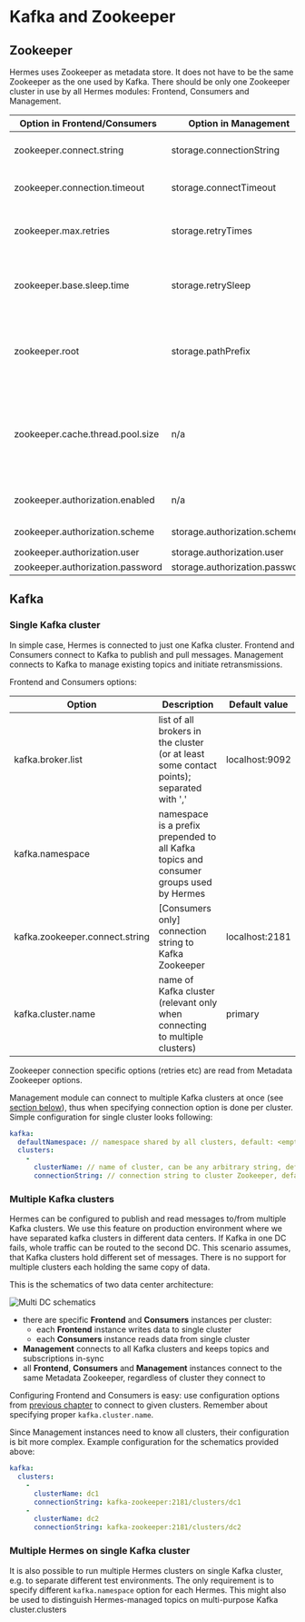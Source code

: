 # Kafka and Zookeeper

## Zookeeper

Hermes uses Zookeeper as metadata store. It does not have to be the same Zookeeper as the one used by Kafka. There should
be only one Zookeeper cluster in use by all Hermes modules: Frontend, Consumers and Management.

Option in Frontend/Consumers     | Option in Management           | Description                                                                | Default value
-------------------------------- | ------------------------------ | -------------------------------------------------------------------------- | --------------
zookeeper.connect.string         | storage.connectionString       | Zookeeper connection string                                                | localhost:2181
zookeeper.connection.timeout     | storage.connectTimeout         | connection timeout in seconds                                              | 10 000
zookeeper.max.retries            | storage.retryTimes             | retry count when connection fails                                          | 2
zookeeper.base.sleep.time        | storage.retrySleep             | time to wait between subsequent retries in seconds                         | 1 000
zookeeper.root                   | storage.pathPrefix             | perfix for Hermes data (if not specified in connection string)             | /hermes
zookeeper.cache.thread.pool.size | n/a                            | size of thread pool used by objects cache (like topics, subscriptions etc) | 5
zookeeper.authorization.enabled  | n/a                            | enable Zookeeper authorization                                             | false
zookeeper.authorization.scheme   | storage.authorization.scheme   | authorization scheme                                                       | digest
zookeeper.authorization.user     | storage.authorization.user     | username                                                                   | user
zookeeper.authorization.password | storage.authorization.password | password                                                                   | password

## Kafka

### Single Kafka cluster

In simple case, Hermes is connected to just one Kafka cluster. Frontend and Consumers connect to Kafka to publish
and pull messages. Management connects to Kafka to manage existing topics and initiate retransmissions.

Frontend and Consumers options:

Option                         | Description                                                                              | Default value
------------------------------ | ---------------------------------------------------------------------------------------- | --------------
kafka.broker.list              | list of all brokers in the cluster (or at least some contact points); separated with ',' | localhost:9092
kafka.namespace                | namespace is a prefix prepended to all Kafka topics and consumer groups used by Hermes   | <empty>
kafka.zookeeper.connect.string | [Consumers only] connection string to Kafka Zookeeper                                    | localhost:2181
kafka.cluster.name             | name of Kafka cluster (relevant only when connecting to multiple clusters)               | primary

Zookeeper connection specific options (retries etc) are read from Metadata Zookeeper options.

Management module can connect to multiple Kafka clusters at once (see [section below](#multiple-kafka-clusters)), thus
when specifying connection option is done per cluster. Simple configuration for single cluster looks following:

```yaml
kafka:
  defaultNamespace: // namespace shared by all clusters, default: <empty>
  clusters:
    -
      clusterName: // name of cluster, can be any arbitrary string, default: primary
      connectionString: // connection string to cluster Zookeeper, default: localhost:2181
```

### Multiple Kafka clusters

Hermes can be configured to publish and read messages to/from multiple Kafka clusters. We use this feature on production
environment where we have separated kafka clusters in different data centers. If Kafka in one DC fails, whole traffic
can be routed to the second DC. This scenario assumes, that Kafka clusters hold different set of messages. There is no
support for multiple clusters each holding the same copy of data.

This is the schematics of two data center architecture:

![Multi DC schematics](/img/architecture-multi-cluster.png)

* there are specific **Frontend** and **Consumers** instances per cluster:
    * each **Frontend** instance writes data to single cluster
    * each **Consumers** instance reads data from single cluster
* **Management** connects to all Kafka clusters and keeps topics and subscriptions in-sync
* all **Frontend**, **Consumers** and **Management** instances connect to the same Metadata Zookeeper, regardless of cluster they
    connect to

Configuring Frontend and Consumers is easy: use configuration options from [previous chapter](#single-kafka-cluster) to
connect to given clusters. Remember about specifying proper `kafka.cluster.name`.

Since Management instances need to know all clusters, their configuration is bit more complex. Example configuration for
the schematics provided above:

```yaml
kafka:
  clusters:
    -
      clusterName: dc1
      connectionString: kafka-zookeeper:2181/clusters/dc1
    -
      clusterName: dc2
      connectionString: kafka-zookeeper:2181/clusters/dc2
```

### Multiple Hermes on single Kafka cluster

It is also possible to run multiple Hermes clusters on single Kafka cluster, e.g. to separate different test environments. The
only requirement is to specify different `kafka.namespace` option for each Hermes. This might also be used to distinguish
Hermes-managed topics on multi-purpose Kafka cluster.clusters
